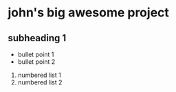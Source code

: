 # john's big awesome project

## subheading 1
- bullet point 1
- bullet point 2

1. numbered list 1
1. numbered list 2


